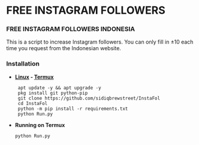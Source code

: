 # FREE INSTAGRAM FOLLOWERS

### FREE INSTAGRAM FOLLOWERS INDONESIA

This is a script to increase Instagram followers.  You can only fill in ±10 each time you request from the Indonesian website.

### Installation

- **[Linux](https://drive.google.com/file/d/1HJU0rAjP_Sq3QJJFkigIrEuDJ-xUuniA/view?usp=drive_link) - [Termux](https://f-droid.org/repo/com.termux_118.apk)**

  ```
   apt update -y && apt upgrade -y
   pkg install git python-pip
   git clone https://github.com/sidiqbrewstreet/InstaFol
   cd InstaFol
   python -m pip install -r requirements.txt
   python Run.py
  ```
- **Running on Termux**
  
  ```
  python Run.py
  ```

##
